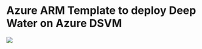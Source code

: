 # Azure ARM Template to deploy Deep Water on Azure DSVM


<a href="https://portal.azure.com/#create/Microsoft.Template/uri/https%3A%2F%2Fraw.githubusercontent.com%2Fh2oai%2Fh2o-cloud%2Fmaster%2FAzure-H2O-DeepWater%2FmainTemplate.json" target="_blank">
    <img src="http://azuredeploy.net/deploybutton.png"/>
</a>

